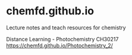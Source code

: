 # chemfd.github.io
Lecture notes and teach resources for chemistry

Distance Learning - Photochemistry CH30217 https://chemfd.github.io/Photochemistry_2/
